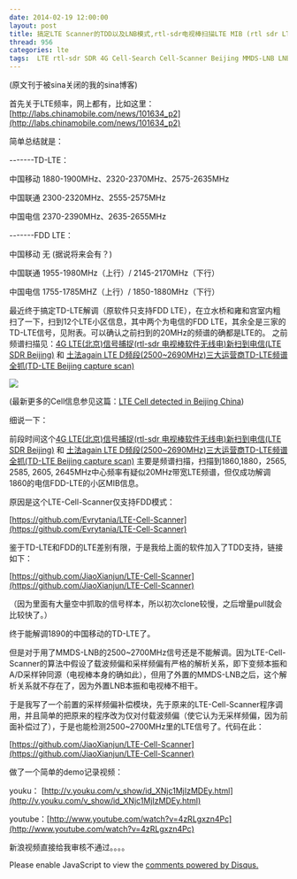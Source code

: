 ```yaml
---
date: 2014-02-19 12:00:00
layout: post
title: 搞定LTE Scanner的TDD以及LNB模式,rtl-sdr电视棒扫描LTE MIB (rtl sdr LTE Cell Scanner)
thread: 956
categories: lte
tags:  LTE rtl-sdr SDR 4G Cell-Search Cell-Scanner Beijing MMDS-LNB LNB
---
```


(原文刊于被sina关闭的我的sina博客)

首先关于LTE频率，网上都有，比如这里： [http://labs.chinamobile.com/news/101634_p2](http://labs.chinamobile.com/news/101634_p2)

简单总结就是：

-------TD-LTE：

中国移动 1880-1900MHz、2320-2370MHz、2575-2635MHz

中国联通 2300-2320MHz、2555-2575MHz

中国电信 2370-2390MHz、2635-2655MHz

-------FDD LTE：

中国移动 无 (据说将来会有？)

中国联通 1955-1980MHz（上行）/ 2145-2170MHz（下行）

中国电信 1755-1785MHZ（上行）/ 1850-1880MHz（下行）

最近终于搞定TD-LTE解调（原软件只支持FDD LTE），在立水桥和雍和宫室内粗扫了一下，扫到12个LTE小区信息，其中两个为电信的FDD LTE，其余全是三家的TD-LTE信号，见附表。可以确认之前扫到的20MHz的频谱的确都是LTE的。
之前频谱扫描见：[4G LTE(北京)信号捕捉(rtl-sdr 电视棒软件无线电)新扫到电信(LTE SDR Beijing)](http://sdr-x.github.io/4G%20LTE%28%E5%8C%97%E4%BA%AC%29%E4%BF%A1%E5%8F%B7%E6%8D%95%E6%8D%89%28rtl-sdr%20%E7%94%B5%E8%A7%86%E6%A3%92%E8%BD%AF%E4%BB%B6%E6%97%A0%E7%BA%BF%E7%94%B5%29%E6%96%B0%E6%89%AB%E5%88%B0%E7%94%B5%E4%BF%A1%28LTE%20SDR%20Beijing%29/)
 和 [土法again LTE D频段(2500~2690MHz)三大运营商TD-LTE频谱全抓(TD-LTE Beijing capture scan)](http://sdr-x.github.io/%E5%9C%9F%E6%B3%95again%20LTE%20D%E9%A2%91%E6%AE%B5%282500~2690MHz%29%E4%B8%89%E5%A4%A7%E8%BF%90%E8%90%A5%E5%95%86TD-LTE%E9%A2%91%E8%B0%B1%E5%85%A8%E6%8A%93%28TD-LTE%20Beijing%20capture%20scan%29/)

![](../media/initial-cells-get-in-beijing.png)

(最新更多的Cell信息参见这篇：[LTE Cell detected in Beijing China](http://sdr-x.github.io/China-Beijing-LTE-Cell-List/))

细说一下：

前段时间这个[4G LTE(北京)信号捕捉(rtl-sdr 电视棒软件无线电)新扫到电信(LTE SDR Beijing)](http://sdr-x.github.io/4G%20LTE%28%E5%8C%97%E4%BA%AC%29%E4%BF%A1%E5%8F%B7%E6%8D%95%E6%8D%89%28rtl-sdr%20%E7%94%B5%E8%A7%86%E6%A3%92%E8%BD%AF%E4%BB%B6%E6%97%A0%E7%BA%BF%E7%94%B5%29%E6%96%B0%E6%89%AB%E5%88%B0%E7%94%B5%E4%BF%A1%28LTE%20SDR%20Beijing%29/)
 和 [土法again LTE D频段(2500~2690MHz)三大运营商TD-LTE频谱全抓(TD-LTE Beijing capture scan)](http://sdr-x.github.io/%E5%9C%9F%E6%B3%95again%20LTE%20D%E9%A2%91%E6%AE%B5%282500~2690MHz%29%E4%B8%89%E5%A4%A7%E8%BF%90%E8%90%A5%E5%95%86TD-LTE%E9%A2%91%E8%B0%B1%E5%85%A8%E6%8A%93%28TD-LTE%20Beijing%20capture%20scan%29/)
主要是频谱扫描，扫描到1860,1880，2565, 2585, 2605, 2645MHz中心频率有疑似20MHz带宽LTE频谱，但仅成功解调1860的电信FDD-LTE的小区MIB信息。

原因是这个LTE-Cell-Scanner仅支持FDD模式：

[https://github.com/Evrytania/LTE-Cell-Scanner](https://github.com/Evrytania/LTE-Cell-Scanner)

鉴于TD-LTE和FDD的LTE差别有限，于是我给上面的软件加入了TDD支持，链接如下：

[https://github.com/JiaoXianjun/LTE-Cell-Scanner](https://github.com/JiaoXianjun/LTE-Cell-Scanner)

（因为里面有大量空中抓取的信号样本，所以初次clone较慢，之后增量pull就会比较快了。） 

终于能解调1890的中国移动的TD-LTE了。

但是对于用了MMDS-LNB的2500~2700MHz信号还是不能解调。因为LTE-Cell-Scanner的算法中假设了载波频偏和采样频偏有严格的解析关系，即下变频本振和A/D采样钟同源（电视棒本身的确如此），但用了外置的MMDS-LNB之后，这个解析关系就不存在了，因为外置LNB本振和电视棒不相干。

于是我写了一个前置的采样频偏补偿模块，先于原来的LTE-Cell-Scanner程序调用，并且简单的把原来的程序改为仅对付载波频偏（使它认为无采样频偏，因为前面补偿过了），于是也能检测2500~2700MHz里的LTE信号了。代码在此：

[https://github.com/JiaoXianjun/LTE-Cell-Scanner](https://github.com/JiaoXianjun/LTE-Cell-Scanner)

做了一个简单的demo记录视频：

youku： [http://v.youku.com/v_show/id_XNjc1MjIzMDEy.html](http://v.youku.com/v_show/id_XNjc1MjIzMDEy.html)

youtube：[http://www.youtube.com/watch?v=4zRLgxzn4Pc](http://www.youtube.com/watch?v=4zRLgxzn4Pc)

新浪视频直接给我审核不通过。。。。


<div id="disqus_thread"></div>
<script type="text/javascript">
    /* * * CONFIGURATION VARIABLES: EDIT BEFORE PASTING INTO YOUR WEBPAGE * * */
    var disqus_shortname = 'jiaoxianjun'; // required: replace example with your forum shortname

    /* * * DON'T EDIT BELOW THIS LINE * * */
    (function() {
        var dsq = document.createElement('script'); dsq.type = 'text/javascript'; dsq.async = true;
        dsq.src = '//' + disqus_shortname + '.disqus.com/embed.js';
        (document.getElementsByTagName('head')[0] || document.getElementsByTagName('body')[0]).appendChild(dsq);
    })();
</script>
<noscript>Please enable JavaScript to view the <a href="http://disqus.com/?ref_noscript">comments powered by Disqus.</a></noscript>


<!-- Global site tag (gtag.js) - Google Analytics -->
<script async src="https://www.googletagmanager.com/gtag/js?id=G-01GGQ8JZW7"></script>
<script>
  window.dataLayer = window.dataLayer || [];
  function gtag(){dataLayer.push(arguments);}
  gtag('js', new Date());

  gtag('config', 'G-01GGQ8JZW7');
</script>
